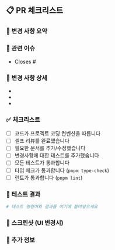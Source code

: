 ## 📋 PR 체크리스트

### 🎯 변경 사항 요약
<!-- 이 PR이 해결하는 문제나 추가하는 기능을 간단히 설명해주세요 -->

### 🔗 관련 이슈
<!-- 관련 이슈 번호를 링크해주세요 (예: Closes #123) -->
- Closes #

### 📝 변경 사항 상세
<!-- 구체적인 변경 사항을 나열해주세요 -->
- 
- 
- 

### ✅ 체크리스트
<!-- 해당하는 항목에 체크해주세요 -->
- [ ] 코드가 프로젝트 코딩 컨벤션을 따릅니다
- [ ] 셀프 리뷰를 완료했습니다
- [ ] 필요한 문서를 추가/수정했습니다
- [ ] 변경사항에 대한 테스트를 추가했습니다
- [ ] 모든 테스트가 통과합니다
- [ ] 타입 체크가 통과합니다 (`pnpm type-check`)
- [ ] 린트가 통과합니다 (`pnpm lint`)

### 🧪 테스트 결과
<!-- 테스트 실행 결과나 수동 테스트 방법을 설명해주세요 -->
```bash
# 테스트 명령어와 결과를 여기에 붙여넣으세요
```

### 📸 스크린샷 (UI 변경시)
<!-- UI 변경사항이 있다면 전/후 스크린샷을 첨부해주세요 -->

### 💬 추가 정보
<!-- 리뷰어가 알아야 할 추가 정보가 있다면 여기에 작성해주세요 -->
